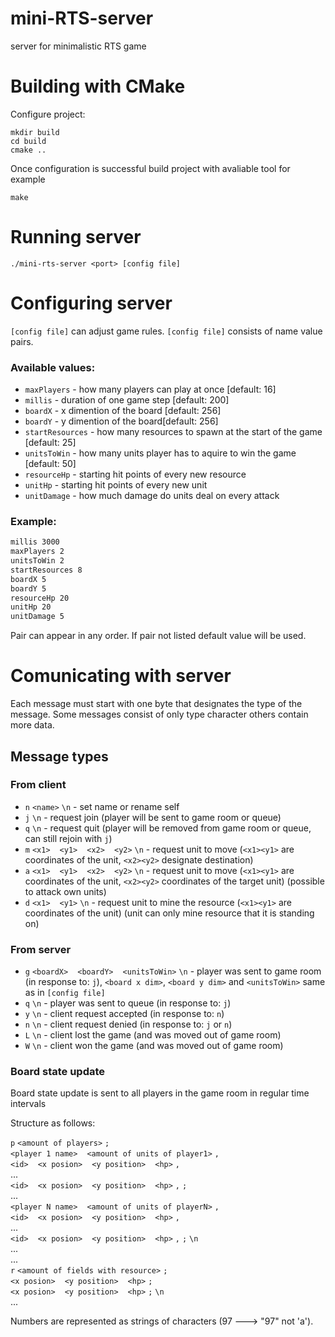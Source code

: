 # mini-RTS-server
server for minimalistic RTS game

# Building with CMake

Configure project:

```
mkdir build
cd build 
cmake ..

```

Once configuration is successful build project with avaliable tool
for example
```
make
```

# Running server

`./mini-rts-server <port> [config file]`

# Configuring server

`[config file]` can adjust game rules. `[config file]` consists of name value pairs.

### Available values:

* `maxPlayers` - how many players can play at once [default: 16]
* `millis` - duration of one game step [default: 200]
* `boardX` - x dimention of the board [default: 256]
* `boardY` - y dimention of the board[default: 256]
* `startResources` - how many resources to spawn at the start of the game [default: 25]
* `unitsToWin` - how many units player has to aquire to win the game [default: 50]
* `resourceHp` - starting hit points of every new resource
* `unitHp` - starting hit points of every new unit
* `unitDamage` - how much damage do units deal on every attack

### Example:

``` config.txt
millis 3000
maxPlayers 2
unitsToWin 2
startResources 8
boardX 5
boardY 5
resourceHp 20
unitHp 20
unitDamage 5
```

Pair can appear in any order. If pair not listed default value will be used.

# Comunicating with server

Each message must start with one byte that designates the type of the message.
Some messages consist of only type character others contain more data.

## Message types

### From client

- `n` `<name>` `\n` - set name or rename self
- `j` `\n` - request join (player will be sent to game room or queue)
- `q` `\n` - request quit (player will be removed from game room or queue, can still rejoin with `j`)
- `m` `<x1>` ` ` `<y1>` ` ` `<x2>` ` ` `<y2>` `\n` - request unit to move (`<x1><y1>` are coordinates of the unit, `<x2><y2>` designate destination)
- `a` `<x1>` ` ` `<y1>` ` ` `<x2>` ` ` `<y2>` `\n` - request unit to move (`<x1><y1>` are coordinates of the unit, `<x2><y2>` coordinates of the target unit) (possible to attack own units)
- `d` `<x1>` ` ` `<y1>` `\n` - request unit to mine the resource (`<x1><y1>` are coordinates of the unit) (unit can only mine resource that it is standing on)

### From server

- `g` `<boardX>` ` ` `<boardY>` ` ` `<unitsToWin>` `\n` - player was sent to game room (in response to: `j`), `<board x dim>`, `<board y dim>` and `<unitsToWin>` same as in `[config file]`
- `q` `\n` - player was sent to queue (in response to: `j`)
- `y` `\n` - client request accepted (in response to: `n`)
- `n` `\n` - client request denied (in response to: `j` or `n`)
- `L` `\n` - client lost the game (and was moved out of game room)
- `W` `\n` - client won the game (and was moved out of game room)
 
### Board state update

Board state update is sent to all players in the game room in regular time intervals

Structure as follows:

`p` `<amount of players>` `;`  
`<player 1 name>` ` ` `<amount of units of player1>` `,`  
`<id>` ` ` `<x posion>` ` ` `<y position>` ` ` `<hp>` `,`  
...  
`<id>` ` ` `<x posion>` ` ` `<y position>` ` ` `<hp>` `,` `;`  
...  
`<player N name>` ` ` `<amount of units of playerN>` `,`  
`<id>` ` ` `<x posion>` ` ` `<y position>` ` ` `<hp>` `,`  
...  
`<id>` ` ` `<x posion>` ` ` `<y position>` ` ` `<hp>` `,` `;` `\n`  
...  
...  
`r` `<amount of fields with resource>` `;`  
`<x posion>` ` ` `<y position>` ` ` `<hp>` `;`  
`<x posion>` ` ` `<y position>` ` ` `<hp>` `;` `\n`  
...

Numbers are represented as strings of characters (97 ---> "97" not 'a').
